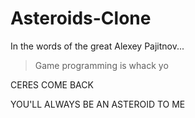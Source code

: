 Asteroids-Clone
===============

In the words of the great Alexey Pajitnov...

>Game programming is whack yo


CERES COME BACK

YOU'LL ALWAYS BE AN ASTEROID TO ME
